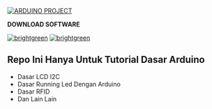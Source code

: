 <a href="#"><img title="ARDUINO PROJECT" src="https://img.shields.io/badge/ARDUINO PROJECT-green?colorA=%23ff0000&colorB=%23017e40&style=for-the-badge"></a>
<p><b>DOWNLOAD SOFTWARE</b>
<p><a href="https://www.arduino.cc/en/software" target="_blank"><img src="https://img.shields.io/badge/-Arduino%20IDE-brightgreen" alt="brightgreen"></a>
<a href="https://play.google.com/store/apps/details?id=name.antonsmirnov.android.arduinodroid2" target="_blank"><img src="https://img.shields.io/badge/-Arduinodroid-brightgreen" alt="brightgreen"></a>

## Repo Ini Hanya Untuk Tutorial Dasar Arduino
* Dasar LCD I2C
* Dasar Running Led Dengan Arduino
* Dasar RFID
* Dan Lain Lain
 
